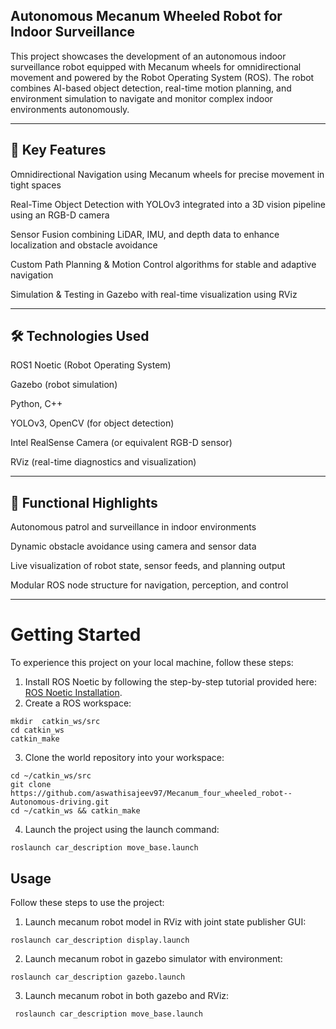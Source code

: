 ## Autonomous Mecanum Wheeled Robot for Indoor Surveillance

This project showcases the development of an autonomous indoor surveillance robot equipped with Mecanum wheels for omnidirectional movement and powered by the Robot Operating System (ROS). The robot combines AI-based object detection, real-time motion planning, and environment simulation to navigate and monitor complex indoor environments autonomously.

---

## 🔧 Key Features

Omnidirectional Navigation using Mecanum wheels for precise movement in tight spaces

Real-Time Object Detection with YOLOv3 integrated into a 3D vision pipeline using an RGB-D camera

Sensor Fusion combining LiDAR, IMU, and depth data to enhance localization and obstacle avoidance

Custom Path Planning & Motion Control algorithms for stable and adaptive navigation

Simulation & Testing in Gazebo with real-time visualization using RViz

---

## 🛠️ Technologies Used

ROS1 Noetic (Robot Operating System)

Gazebo (robot simulation)

Python, C++

YOLOv3, OpenCV (for object detection)

Intel RealSense Camera (or equivalent RGB-D sensor)

RViz (real-time diagnostics and visualization)

---

## 🧠 Functional Highlights

Autonomous patrol and surveillance in indoor environments

Dynamic obstacle avoidance using camera and sensor data

Live visualization of robot state, sensor feeds, and planning output

Modular ROS node structure for navigation, perception, and control

------------------------------------------------------------------------------------------------------------------------------------------------------------------------------

# Getting Started
 To experience this project on your local machine, follow these steps: 
1. Install ROS Noetic by following the step-by-step tutorial provided here: [ROS Noetic Installation](https://wiki.ros.org/noetic/Installation/Ubuntu). 
2. Create a ROS workspace:
```
mkdir  catkin_ws/src 
cd catkin_ws 
catkin_make
```
3. Clone the world repository into your workspace:
```
cd ~/catkin_ws/src
git clone https://github.com/aswathisajeev97/Mecanum_four_wheeled_robot--Autonomous-driving.git
cd ~/catkin_ws && catkin_make
```
4. Launch the project using the launch command:
```
roslaunch car_description move_base.launch
```
## Usage 
Follow these steps to use the project: 
1. Launch mecanum robot model in RViz with joint state publisher GUI:
```
roslaunch car_description display.launch
```
2.  Launch mecanum robot in gazebo simulator with environment:
```
roslaunch car_description gazebo.launch
```
3. Launch mecanum robot in both gazebo and RViz:
```
 roslaunch car_description move_base.launch
```
